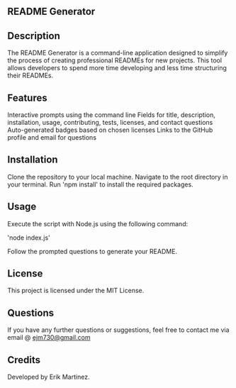 ## README Generator





## Description

The README Generator is a command-line application designed to simplify the process of creating professional READMEs for new projects. This tool allows developers to spend more time developing and less time structuring their READMEs.

## Features

Interactive prompts using the command line
Fields for title, description, installation, usage, contributing, tests, licenses, and contact questions
Auto-generated badges based on chosen licenses
Links to the GitHub profile and email for questions

## Installation

Clone the repository to your local machine.
Navigate to the root directory in your terminal.
Run 'npm install' to install the required packages.

## Usage

Execute the script with Node.js using the following command:

'node index.js'

Follow the prompted questions to generate your README.

## License

This project is licensed under the MIT License.

## Questions

If you have any further questions or suggestions, feel free to contact me via email @ ejm730@gmail.com

## Credits

Developed by Erik Martinez.
